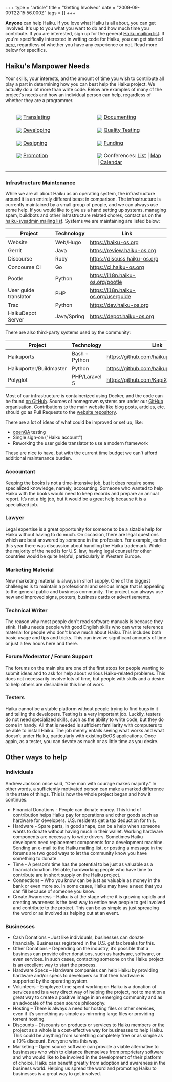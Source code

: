 +++
type = "article"
title = "Getting Involved"
date = "2009-09-09T22:15:56.000Z"
tags = []
+++

**Anyone** can help Haiku. If you love what Haiku is all about, you can get involved. It's up to you what you want to do and how much time you contribute. If you are interested, sign up for the general [Haiku mailing list](https://www.freelists.org/list/haiku). If you're specifically interested in writing code for Haiku, you can get started [here](/development/getting-started), regardless of whether you have any experience or not. Read more below for specifics.

## Haiku's Manpower Needs

Your skills, your interests, and the amount of time you wish to contribute all play a part in determining how you can best help the Haiku project. We actually do a lot more than write code. Below are examples of many of the project's needs and how an individual person can help, regardless of whether they are a programmer.

<table style="width: 100%;">
<tbody style="border-top:0px !important;margin-top:10px;">
<tr>
<td style="width: 50%">
<ul>
<img src='/images/App_People_32.png' style='vertical-align: middle;'> <a href="/community/getting-involved/translating">Translating</a><br /><br />
<img src='/images/ide_project_32.png' style='vertical-align: middle;'> <a href="/community/getting-involved/developing">Developing</a><br /><br />
<img src='/images/System_Kernel_32.png' style='vertical-align: middle;'> <a href="/community/getting-involved/designing/">Designing</a><br /><br />
<img src='/images/alert_idea_32.png' style='vertical-align: middle;'> <a href="/community/getting-involved/promotion/">Promotion</a><br /><br />
</ul>
</td>
<td style="margin-top:10px;">
<ul>
<img src='/images/File_Text_32.png' style='vertical-align: middle;'> <a href="/community/getting-involved/documenting/">Documenting</a><br /><br />
<img src='/images/Server_Syslog_32.png' style='vertical-align: middle;'> <a href="/community/getting-involved/testing/">Quality Testing</a><br /><br />
<img src='/images/App_Finance_32.png' style='vertical-align: middle;'> <a href="/community/donating_to_haiku">Funding</a><br /><br />
<img src='/images/App_People_32.png'  style='vertical-align: middle;'> Conferences: <a href="/conference">List</a> | <a href="/conference/map">Map</a> | <a href="/conference/calendar">Calendar</a>
</ul>
</td>
</tr>
</tbody>
</table>

### Infrastructure Maintenance

While we are all about Haiku as an operating system, the infrastructure around it is an entirely different beast in comparison. The infrastructure is currently maintained by a small group of people, and we can always use some help. If you would like to give us a hand setting up systems, managing spam, buildbots and other infrastructure related chores, contact us on the [haiku-sysadmin mailing list](https://www.freelists.org/list/haiku-sysadmin). Systems we are maintaining are listed below:

Project               | Technology  | Link
----------------------|-------------|----------
Website               | Web/Hugo    | https://haiku-os.org
Gerrit                | Java        | https://review.haiku-os.org
Discourse             | Ruby        | https://discuss.haiku-os.org
Concourse CI          | Go          | https://ci.haiku-os.org
Pootle                | Python      | https://i18n.haiku-os.org/pootle
User guide translator | PHP         | https://i18n.haiku-os.org/userguide
Trac                  | Python      | https://dev.haiku-os.org
HaikuDepot Server     | Java/Spring | https://depot.haiku-os.org

There are also third-party systems used by the community:

Project                 | Technology    | Link
------------------------|---------------|----------
Haikuports              | Bash + Python | https://github.com/haikuports
Haikuporter/Buildmaster | Python        | https://github.com/haikuports/haikuporter
Polyglot                | PHP/Laravel 5 | https://github.com/KapiX/Polyglot

Most of our infrastructure is containerized using Docker, and the code can be found [on GitHub](https://github.com/haiku/infrastructure). Sources of homegrown systems are under our [GitHub organisation](https://github.com/haiku). Contributions to the main website like blog posts, articles, etc. should go as Pull Requests to the [website repository](https://github.com/haiku/website).

There are a lot of ideas of what could be improved or set up, like:

* [openQA](http://open.qa) testing
* Single sign-on ("Haiku account")
* Reworking the user guide translator to use a modern framework

These are nice to have, but with the current time budget we can't afford additional maintenance burden.

### Accountant

Keeping the books is not a time-intensive job, but it does require some specialized knowledge, namely, accounting. Someone who wanted to help Haiku with the books would need to keep records and prepare an annual report. It’s not a big job, but it would be a great help because it is a specialized job.

### Lawyer

Legal expertise is a great opportunity for someone to be a sizable help for Haiku without having to do much. On occasion, there are legal questions which are best answered by someone in the profession. For example, earlier this year there was discussion about handling the Haiku trademark. While the majority of the need is for U.S. law, having legal counsel for other countries would be quite helpful, particularly in Western Europe.

### Marketing Material

New marketing material is always in short supply. One of the biggest challenges is to maintain a professional and serious image that is appealing to the general public and business community. The project can always use new and improved signs, posters, business cards or advertisements.


### Technical Writer

The reason why most people don't read software manuals is because they stink. Haiku needs people with good English skills who can write reference material for people who don't know much about Haiku. This includes both basic usage and tips and tricks. This can involve significant amounts of time or just a few hours here and there.

### Forum Moderator / Forum Support

The forums on the main site are one of the first stops for people wanting to submit ideas and to ask for help about various Haiku-related problems. This does not necessarily involve lots of time, but people with skills and a desire to help others are desirable in this line of work.

### Testers

Haiku cannot be a stable platform without people trying to find bugs in it and telling the developers. Testing is a very important job. Luckily, testers do not need specialized skills, such as the ability to write code, but they do come in handy. All that is needed is sufficient familiarity with computers to be able to install Haiku. The job merely entails seeing what works and what doesn’t under Haiku, particularly with existing BeOS applications. Once again, as a tester,  you can devote as much or as little time as you desire.

## Other ways to help

### Individuals

Andrew Jackson once said, “One man with courage makes majority.” In other words, a sufficiently motivated person can make a marked difference in the state of things. This is how the whole project began and how it continues.

* Financial Donations - People can donate money. This kind of contribution helps Haiku pay for operations and other goods such as hardware for developers. U.S. residents get a tax deduction for this.
* Hardware - Spare parts, in good shape, can be a help when someone wants to donate without having much in their wallet. Working hardware components are necessary to write drivers. Sometimes Haiku developers need replacement components for a development machine. Sending an e-mail to the [Haiku mailing list](https://www.freelists.org/list/haiku), or posting a message in the forums are two good ways to let the community know you have something to donate.
* Time - A person’s time has the potential to be just as valuable as a financial donation. Reliable, hardworking people who have time to contribute are in short supply on the Haiku project.
* Connections – Who you know can be just as valuable as money in the bank or even more so. In some cases, Haiku may have a need that you can fill because of someone you know.
* Create Awareness – Haiku is at the stage where it is growing rapidly and creating awareness is the best way to entice new people to get involved and contribute to the project. This can be as simple as just spreading the word or as involved as helping out at an event.

### Businesses

* Cash Donations – Just like individuals, businesses can donate financially. Businesses registered in the U.S. get tax breaks for this.
* Other Donations – Depending on the industry, it’s possible that a business can provide other donations, such as hardware, software, or even services. In such cases, contacting someone on the Haiku project is an excellent way to start the process.
* Hardware Specs – Hardware companies can help Haiku by providing hardware and/or specs to developers so that their hardware is supported by the operating system.
* Volunteers – Employee time spent working on Haiku is a donation of services and is a very direct way of helping the project, not to mention a great way to create a positive image in an emerging community and as an advocate of the open source philosophy.
* Hosting – There is always a need for hosting files or other services, even if it’s something as simple as mirroring large files or providing torrent hosting.
* Discounts – Discounts on products or services to Haiku members or the project as a whole is a cost-effective way for businesses to help Haiku. This could be anything from something completely free or as simple as a 10% discount. Everyone wins this way.
* Marketing – Open source software can provide a viable alternative to businesses who wish to distance themselves from proprietary software and who would like to be involved in the development of their platform of choice. Haiku can benefit greatly from adoption and awareness in the business world. Helping us spread the word and promoting Haiku to businesses is a great way to get involved.
